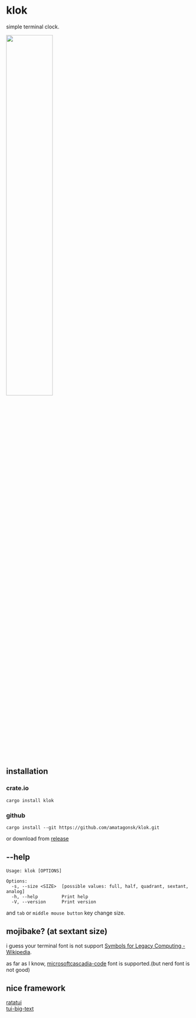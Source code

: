 # klok

simple terminal clock.

<img src="https://raw.githubusercontent.com/amatagonsk/klok/master/img/demo.avif" width="50%" />

## installation
### crate.io
```
cargo install klok
```

### github
```
cargo install --git https://github.com/amatagonsk/klok.git
```

or download from [release](https://github.com/amatagonsk/klok/releases)

## --help

```
Usage: klok [OPTIONS]

Options:
  -s, --size <SIZE>  [possible values: full, half, quadrant, sextant, analog]
  -h, --help         Print help
  -V, --version      Print version
```

and `tab` or `middle mouse button` key change size.

## mojibake? (at sextant size)

i guess your terminal font is not support [Symbols for Legacy Computing - Wikipedia](https://en.wikipedia.org/wiki/Symbols_for_Legacy_Computing).

as far as I know, [microsoftcascadia-code](https://github.com/microsoft/cascadia-code) font is supported.(but nerd font is not good)

## nice framework

[ratatui](https://github.com/ratatui-org/ratatui)  
[tui-big-text](https://github.com/joshka/tui-big-text)  
